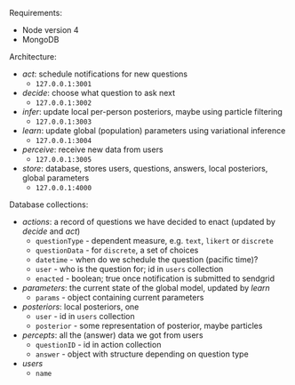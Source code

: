 Requirements:

- Node version 4
- MongoDB

Architecture:

- *act*: schedule notifications for new questions
  - `127.0.0.1:3001`
- *decide*: choose what question to ask next
  - `127.0.0.1:3002`
- *infer*: update local per-person posteriors, maybe using particle filtering
  - `127.0.0.1:3003`
- *learn*: update global (population) parameters using variational inference
  - `127.0.0.1:3004`
- *perceive*: receive new data from users
  - `127.0.0.1:3005`
- *store*: database, stores users, questions, answers, local posteriors, global parameters
  - `127.0.0.1:4000`

Database collections:

- *actions*: a record of questions we have decided to enact (updated by *decide* and *act*)
  - `questionType` - dependent measure, e.g. `text`, `likert` or `discrete`
  - `questionData` - for `discrete`, a set of choices
  - `datetime` - when do we schedule the question (pacific time)?
  - `user` - who is the question for; id in `users` collection
  - `enacted` - boolean; true once notification is submitted to sendgrid
- *parameters*: the current state of the global model, updated by *learn*
  - `params` - object containing current parameters
- *posteriors*: local posteriors, one
  - `user` - id in `users` collection
  - `posterior` - some representation of posterior, maybe particles
- *percepts*: all the (answer) data we got from users
  - `questionID` - id in action collection
  - `answer` - object with structure depending on question type
- *users*
  - `name`